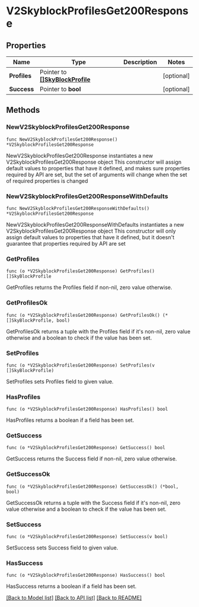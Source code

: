 # V2SkyblockProfilesGet200Response

## Properties

Name | Type | Description | Notes
------------ | ------------- | ------------- | -------------
**Profiles** | Pointer to [**[]SkyBlockProfile**](SkyBlockProfile.md) |  | [optional] 
**Success** | Pointer to **bool** |  | [optional] 

## Methods

### NewV2SkyblockProfilesGet200Response

`func NewV2SkyblockProfilesGet200Response() *V2SkyblockProfilesGet200Response`

NewV2SkyblockProfilesGet200Response instantiates a new V2SkyblockProfilesGet200Response object
This constructor will assign default values to properties that have it defined,
and makes sure properties required by API are set, but the set of arguments
will change when the set of required properties is changed

### NewV2SkyblockProfilesGet200ResponseWithDefaults

`func NewV2SkyblockProfilesGet200ResponseWithDefaults() *V2SkyblockProfilesGet200Response`

NewV2SkyblockProfilesGet200ResponseWithDefaults instantiates a new V2SkyblockProfilesGet200Response object
This constructor will only assign default values to properties that have it defined,
but it doesn't guarantee that properties required by API are set

### GetProfiles

`func (o *V2SkyblockProfilesGet200Response) GetProfiles() []SkyBlockProfile`

GetProfiles returns the Profiles field if non-nil, zero value otherwise.

### GetProfilesOk

`func (o *V2SkyblockProfilesGet200Response) GetProfilesOk() (*[]SkyBlockProfile, bool)`

GetProfilesOk returns a tuple with the Profiles field if it's non-nil, zero value otherwise
and a boolean to check if the value has been set.

### SetProfiles

`func (o *V2SkyblockProfilesGet200Response) SetProfiles(v []SkyBlockProfile)`

SetProfiles sets Profiles field to given value.

### HasProfiles

`func (o *V2SkyblockProfilesGet200Response) HasProfiles() bool`

HasProfiles returns a boolean if a field has been set.

### GetSuccess

`func (o *V2SkyblockProfilesGet200Response) GetSuccess() bool`

GetSuccess returns the Success field if non-nil, zero value otherwise.

### GetSuccessOk

`func (o *V2SkyblockProfilesGet200Response) GetSuccessOk() (*bool, bool)`

GetSuccessOk returns a tuple with the Success field if it's non-nil, zero value otherwise
and a boolean to check if the value has been set.

### SetSuccess

`func (o *V2SkyblockProfilesGet200Response) SetSuccess(v bool)`

SetSuccess sets Success field to given value.

### HasSuccess

`func (o *V2SkyblockProfilesGet200Response) HasSuccess() bool`

HasSuccess returns a boolean if a field has been set.


[[Back to Model list]](../README.md#documentation-for-models) [[Back to API list]](../README.md#documentation-for-api-endpoints) [[Back to README]](../README.md)


